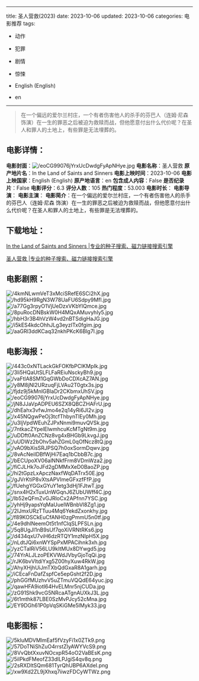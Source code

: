 
---
title: 圣人营救(2023)
date: 2023-10-06
updated: 2023-10-06
categories: 电影推荐
tags:
- 动作
- 犯罪
- 剧情
- 惊悚

- English (English)
- en
---


> 在一个偏远的爱尔兰村庄，一个有者伤害他人的杀手的芬巴人（连姆·尼森 饰演）在一生的罪恶之后被迫为救赎而战，但他愿意付出什么代价呢？在圣人和罪人的土地上，有些罪是无法埋葬的。

## **电影详情**：

**电影封面**：<img src="https://image.tmdb.org/t/p/w200/eoCG99076jYrxUcDwdgFyApNHye.jpg" alt="/eoCG99076jYrxUcDwdgFyApNHye.jpg" title="/eoCG99076jYrxUcDwdgFyApNHye.jpg">
**电影名称**：圣人营救
**原产地片名**：In the Land of Saints and Sinners
**电影上映时间**：2023-10-06
**电影上映国家**：English (English)
**原产地语言**：en
**包含成人内容**：False
**是否纪录片**：False
**电影评分**：6.3
**评分人数**：105
**热门程度**：53.003
**电影时长**：
**电影导演**：
**电影主演**：
**电影简介**：在一个偏远的爱尔兰村庄，一个有者伤害他人的杀手的芬巴人（连姆·尼森 饰演）在一生的罪恶之后被迫为救赎而战，但他愿意付出什么代价呢？在圣人和罪人的土地上，有些罪是无法埋葬的。

## **下载地址**：
[In the Land of Saints and Sinners |专业的种子搜索、磁力链接搜索引擎](https://movie.amd794.com:2083/?search=In%20the%20Land%20of%20Saints%20and%20Sinners&ordering=&mode=match_phrase&page_size=10&page=1)

[圣人营救 |专业的种子搜索、磁力链接搜索引擎](https://movie.amd794.com:2083/?search=%E5%9C%A3%E4%BA%BA%E8%90%A5%E6%95%91&ordering=&mode=match_phrase&page_size=10&page=1)
 

## **电影剧照**：
<img src="https://image.tmdb.org/t/p/original/4kmNLwmVeT3xMciSRefE6SCi2hX.jpg" alt="/4kmNLwmVeT3xMciSRefE6SCi2hX.jpg" title="/4kmNLwmVeT3xMciSRefE6SCi2hX.jpg"><img src="https://image.tmdb.org/t/p/original/hd95kH9RgN3W78UaFU6Sdpy9Mfl.jpg" alt="/hd95kH9RgN3W78UaFU6Sdpy9Mfl.jpg" title="/hd95kH9RgN3W78UaFU6Sdpy9Mfl.jpg"><img src="https://image.tmdb.org/t/p/original/a77Gg3rpyO1VjUeDzxVKbYlQmce.jpg" alt="/a77Gg3rpyO1VjUeDzxVKbYlQmce.jpg" title="/a77Gg3rpyO1VjUeDzxVKbYlQmce.jpg"><img src="https://image.tmdb.org/t/p/original/8puRocDNBskW0H4MQxAMuvyhIy5.jpg" alt="/8puRocDNBskW0H4MQxAMuvyhIy5.jpg" title="/8puRocDNBskW0H4MQxAMuvyhIy5.jpg"><img src="https://image.tmdb.org/t/p/original/hbH3r3B4hVzW4vd2nBTSdigHaJG.jpg" alt="/hbH3r3B4hVzW4vd2nBTSdigHaJG.jpg" title="/hbH3r3B4hVzW4vd2nBTSdigHaJG.jpg"><img src="https://image.tmdb.org/t/p/original/i5kES4kdcOhhJLg3eyzITx0fgim.jpg" alt="/i5kES4kdcOhhJLg3eyzITx0fgim.jpg" title="/i5kES4kdcOhhJLg3eyzITx0fgim.jpg"><img src="https://image.tmdb.org/t/p/original/aaGRl3ddKCaq32nkhPKcK6Blg7I.jpg" alt="/aaGRl3ddKCaq32nkhPKcK6Blg7I.jpg" title="/aaGRl3ddKCaq32nkhPKcK6Blg7I.jpg">

## **电影海报**：
<img src="https://image.tmdb.org/t/p/original/443c0xNTLackGkFOKfbPClKMpIk.jpg" alt="/443c0xNTLackGkFOKfbPClKMpIk.jpg" title="/443c0xNTLackGkFOKfbPClKMpIk.jpg"><img src="https://image.tmdb.org/t/p/original/3li5HQaUtSLFLFaREiuNsckyBh9.jpg" alt="/3li5HQaUtSLFLFaREiuNsckyBh9.jpg" title="/3li5HQaUtSLFLFaREiuNsckyBh9.jpg"><img src="https://image.tmdb.org/t/p/original/vaFtlA8SM1GqGWbDoCDXcAZ7AN.jpg" alt="/vaFtlA8SM1GqGWbDoCDXcAZ7AN.jpg" title="/vaFtlA8SM1GqGWbDoCDXcAZ7AN.jpg"><img src="https://image.tmdb.org/t/p/original/y8M8jNl2URzuqFjLVAu2T0gtx3s.jpg" alt="/y8M8jNl2URzuqFjLVAu2T0gtx3s.jpg" title="/y8M8jNl2URzuqFjLVAu2T0gtx3s.jpg"><img src="https://image.tmdb.org/t/p/original/fjdz9j5kMnlGBlaDr2CKbmxUhSV.jpg" alt="/fjdz9j5kMnlGBlaDr2CKbmxUhSV.jpg" title="/fjdz9j5kMnlGBlaDr2CKbmxUhSV.jpg"><img src="https://image.tmdb.org/t/p/original/eoCG99076jYrxUcDwdgFyApNHye.jpg" alt="/eoCG99076jYrxUcDwdgFyApNHye.jpg" title="/eoCG99076jYrxUcDwdgFyApNHye.jpg"><img src="https://image.tmdb.org/t/p/original/jN8JJaVpADPEU6SZX8QBCZHAFrU.jpg" alt="/jN8JJaVpADPEU6SZX8QBCZHAFrU.jpg" title="/jN8JJaVpADPEU6SZX8QBCZHAFrU.jpg"><img src="https://image.tmdb.org/t/p/original/dhEahx3vfwJmo4e2q14yRi6JI2v.jpg" alt="/dhEahx3vfwJmo4e2q14yRi6JI2v.jpg" title="/dhEahx3vfwJmo4e2q14yRi6JI2v.jpg"><img src="https://image.tmdb.org/t/p/original/x45NQgwPeOj3tcfThbynTlEy0Mh.jpg" alt="/x45NQgwPeOj3tcfThbynTlEy0Mh.jpg" title="/x45NQgwPeOj3tcfThbynTlEy0Mh.jpg"><img src="https://image.tmdb.org/t/p/original/u3IjVpdWEuhZJPxNnmi9muvQVSk.jpg" alt="/u3IjVpdWEuhZJPxNnmi9muvQVSk.jpg" title="/u3IjVpdWEuhZJPxNnmi9muvQVSk.jpg"><img src="https://image.tmdb.org/t/p/original/7ntkacZYpelElwmhcuKcMTgNt9m.jpg" alt="/7ntkacZYpelElwmhcuKcMTgNt9m.jpg" title="/7ntkacZYpelElwmhcuKcMTgNt9m.jpg"><img src="https://image.tmdb.org/t/p/original/uDDft0AnZCNz8vg4xBHGb9LkvgJ.jpg" alt="/uDDft0AnZCNz8vg4xBHGb9LkvgJ.jpg" title="/uDDft0AnZCNz8vg4xBHGb9LkvgJ.jpg"><img src="https://image.tmdb.org/t/p/original/uUDWz2bOhv5ahZGmL0qOfNcz8tQ.jpg" alt="/uUDWz2bOhv5ahZGmL0qOfNcz8tQ.jpg" title="/uUDWz2bOhv5ahZGmL0qOfNcz8tQ.jpg"><img src="https://image.tmdb.org/t/p/original/vAO9bXisSRJPSQ7h0oxSormDqwv.jpg" alt="/vAO9bXisSRJPSQ7h0oxSormDqwv.jpg" title="/vAO9bXisSRJPSQ7h0oxSormDqwv.jpg"><img src="https://image.tmdb.org/t/p/original/8vAcNeiIDBfWjHi7Eaq1bCbbB7c.jpg" alt="/8vAcNeiIDBfWjHi7Eaq1bCbbB7c.jpg" title="/8vAcNeiIDBfWjHi7Eaq1bCbbB7c.jpg"><img src="https://image.tmdb.org/t/p/original/bECUpoXV06alNNkfFrm8VDmWza2.jpg" alt="/bECUpoXV06alNNkfFrm8VDmWza2.jpg" title="/bECUpoXV06alNNkfFrm8VDmWza2.jpg"><img src="https://image.tmdb.org/t/p/original/fiCJLHk7oJFd2gDMMxXeD0BaoZP.jpg" alt="/fiCJLHk7oJFd2gDMMxXeD0BaoZP.jpg" title="/fiCJLHk7oJFd2gDMMxXeD0BaoZP.jpg"><img src="https://image.tmdb.org/t/p/original/hi2tGpzLxApczNaxfWqDATrx50E.jpg" alt="/hi2tGpzLxApczNaxfWqDATrx50E.jpg" title="/hi2tGpzLxApczNaxfWqDATrx50E.jpg"><img src="https://image.tmdb.org/t/p/original/gJVrKtiP8vXtsAPVImeGFxzfFfP.jpg" alt="/gJVrKtiP8vXtsAPVImeGFxzfFfP.jpg" title="/gJVrKtiP8vXtsAPVImeGFxzfFfP.jpg"><img src="https://image.tmdb.org/t/p/original/fUehgYGGxGYuY1etg3dHj1FJtwT.jpg" alt="/fUehgYGGxGYuY1etg3dHj1FJtwT.jpg" title="/fUehgYGGxGYuY1etg3dHj1FJtwT.jpg"><img src="https://image.tmdb.org/t/p/original/snx4H2xTuxUnWGqnJ6ZUbUWff4C.jpg" alt="/snx4H2xTuxUnWGqnJ6ZUbUWff4C.jpg" title="/snx4H2xTuxUnWGqnJ6ZUbUWff4C.jpg"><img src="https://image.tmdb.org/t/p/original/lb52eQFmZvGJRloCx2APfnn7YSC.jpg" alt="/lb52eQFmZvGJRloCx2APfnn7YSC.jpg" title="/lb52eQFmZvGJRloCx2APfnn7YSC.jpg"><img src="https://image.tmdb.org/t/p/original/yhHj9yapsYqMaUuelWBnbVl8Zg1.jpg" alt="/yhHj9yapsYqMaUuelWBnbVl8Zg1.jpg" title="/yhHj9yapsYqMaUuelWBnbVl8Zg1.jpg"><img src="https://image.tmdb.org/t/p/original/2IJmxURzTTuu4Mq6YekdZxonkhy.jpg" alt="/2IJmxURzTTuu4Mq6YekdZxonkhy.jpg" title="/2IJmxURzTTuu4Mq6YekdZxonkhy.jpg"><img src="https://image.tmdb.org/t/p/original/f89KOSCkEuCfANH0zgPmmU5n0tf.jpg" alt="/f89KOSCkEuCfANH0zgPmmU5n0tf.jpg" title="/f89KOSCkEuCfANH0zgPmmU5n0tf.jpg"><img src="https://image.tmdb.org/t/p/original/4e9dhlNeemOt5t1nfClqSLPFSLn.jpg" alt="/4e9dhlNeemOt5t1nfClqSLPFSLn.jpg" title="/4e9dhlNeemOt5t1nfClqSLPFSLn.jpg"><img src="https://image.tmdb.org/t/p/original/5q8UgJI1nB9sUf7qoXiVRNtRKs6.jpg" alt="/5q8UgJI1nB9sUf7qoXiVRNtRKs6.jpg" title="/5q8UgJI1nB9sUf7qoXiVRNtRKs6.jpg"><img src="https://image.tmdb.org/t/p/original/d434qxU7viH6dzRTQY1mzNIpH5X.jpg" alt="/d434qxU7viH6dzRTQY1mzNIpH5X.jpg" title="/d434qxU7viH6dzRTQY1mzNIpH5X.jpg"><img src="https://image.tmdb.org/t/p/original/nLdtJQi6xnWYSpPxMPACihnk3xh.jpg" alt="/nLdtJQi6xnWYSpPxMPACihnk3xh.jpg" title="/nLdtJQi6xnWYSpPxMPACihnk3xh.jpg"><img src="https://image.tmdb.org/t/p/original/yzCTaIRiV56LU9kItMUx8DYwgd5.jpg" alt="/yzCTaIRiV56LU9kItMUx8DYwgd5.jpg" title="/yzCTaIRiV56LU9kItMUx8DYwgd5.jpg"><img src="https://image.tmdb.org/t/p/original/74YrALJLzoPEKVWdJVbyGjoTqQi.jpg" alt="/74YrALJLzoPEKVWdJVbyGjoTqQi.jpg" title="/74YrALJLzoPEKVWdJVbyGjoTqQi.jpg"><img src="https://image.tmdb.org/t/p/original/rJK6bvVltdiYxg5Z00hyXuw4RkW.jpg" alt="/rJK6bvVltdiYxg5Z00hyXuw4RkW.jpg" title="/rJK6bvVltdiYxg5Z00hyXuw4RkW.jpg"><img src="https://image.tmdb.org/t/p/original/AhyXHjhUiJmTXbQdGxaR8A1garh.jpg" alt="/AhyXHjhUiJmTXbQdGxaR8A1garh.jpg" title="/AhyXHjhUiJmTXbQdGxaR8A1garh.jpg"><img src="https://image.tmdb.org/t/p/original/iCEcaFnDafZspfCe5epGsht2f2D.jpg" alt="/iCEcaFnDafZspfCe5epGsht2f2D.jpg" title="/iCEcaFnDafZspfCe5epGsht2f2D.jpg"><img src="https://image.tmdb.org/t/p/original/phGGfMUzhvV5uZTmuVQQdE64yuc.jpg" alt="/phGGfMUzhvV5uZTmuVQQdE64yuc.jpg" title="/phGGfMUzhvV5uZTmuVQQdE64yuc.jpg"><img src="https://image.tmdb.org/t/p/original/qawHFA9iotI64HvELMnr5njCUDa.jpg" alt="/qawHFA9iotI64HvELMnr5njCUDa.jpg" title="/qawHFA9iotI64HvELMnr5njCUDa.jpg"><img src="https://image.tmdb.org/t/p/original/zG91Shk9vcG5NRcaATgnAUXkJ3L.jpg" alt="/zG91Shk9vcG5NRcaATgnAUXkJ3L.jpg" title="/zG91Shk9vcG5NRcaATgnAUXkJ3L.jpg"><img src="https://image.tmdb.org/t/p/original/6t1mthk87LBE0SzMvPJcy52cMna.jpg" alt="/6t1mthk87LBE0SzMvPJcy52cMna.jpg" title="/6t1mthk87LBE0SzMvPJcy52cMna.jpg"><img src="https://image.tmdb.org/t/p/original/EY9DGh61P0pVqSKiGMe5IMyk33.jpg" alt="/EY9DGh61P0pVqSKiGMe5IMyk33.jpg" title="/EY9DGh61P0pVqSKiGMe5IMyk33.jpg">

## **电影图标**：
<img src="https://image.tmdb.org/t/p/original/5kluMDVMlmEaf5fVzyFi1x0ZTk9.png" alt="/5kluMDVMlmEaf5fVzyFi1x0ZTk9.png" title="/5kluMDVMlmEaf5fVzyFi1x0ZTk9.png"><img src="https://image.tmdb.org/t/p/original/57DoTNiShZuO4rrstZIyAWYVcS9.png" alt="/57DoTNiShZuO4rrstZIyAWYVcS9.png" title="/57DoTNiShZuO4rrstZIyAWYVcS9.png"><img src="https://image.tmdb.org/t/p/original/8VvQbtXxuvNOcxpR54oO2VaBEsK.png" alt="/8VvQbtXxuvNOcxpR54oO2VaBEsK.png" title="/8VvQbtXxuvNOcxpR54oO2VaBEsK.png"><img src="https://image.tmdb.org/t/p/original/5ilPkdFMeofZ33dlLPJgiS4qv8q.png" alt="/5ilPkdFMeofZ33dlLPJgiS4qv8q.png" title="/5ilPkdFMeofZ33dlLPJgiS4qv8q.png"><img src="https://image.tmdb.org/t/p/original/2sRXDltSQm681TyrQhUBP6AXdeI.png" alt="/2sRXDltSQm681TyrQhUBP6AXdeI.png" title="/2sRXDltSQm681TyrQhUBP6AXdeI.png"><img src="https://image.tmdb.org/t/p/original/xw9Xd2ZL9jXhxq7iiwzFDCyWTWz.png" alt="/xw9Xd2ZL9jXhxq7iiwzFDCyWTWz.png" title="/xw9Xd2ZL9jXhxq7iiwzFDCyWTWz.png">
